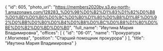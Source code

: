 {
    "id": 605,
    "photo_url": "https://members2020by.s3.eu-north-1.amazonaws.com/128283_%D0%98%D0%B2%D1%83%D1%82%D0%B8%D0%BD%D0%B0%D0%9C%D0%B0%D1%80%D0%B8%D1%8F%D0%92%D0%BB%D0%B0%D0%B4%D0%B8%D0%BC%D0%B8%D1%80%D0%BE%D0%B2%D0%BD%D0%B0",
    "full_name": "Ивутина Мария Владимировна",
    "offices": [
        {
            "id": "06-01",
            "name": "Прокуратура г.Могилева",
            "position": "Старший помощник прокурора"
        }
    ],
    "title": "Ивутина Мария Владимировна"
}
